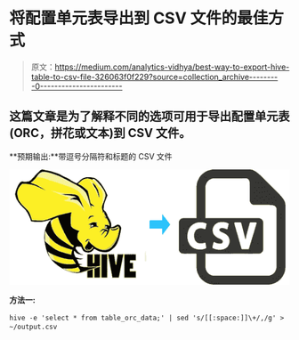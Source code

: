 # 将配置单元表导出到 CSV 文件的最佳方式

> 原文：<https://medium.com/analytics-vidhya/best-way-to-export-hive-table-to-csv-file-326063f0f229?source=collection_archive---------0----------------------->

## 这篇文章是为了解释不同的选项可用于导出配置单元表(ORC，拼花或文本)到 CSV 文件。

**预期输出:**带逗号分隔符和标题的 CSV 文件

![](img/c95f2c019251333332d66ade02ccdc6c.png)

**方法一:**

```
hive -e 'select * from table_orc_data;' | sed 's/[[:space:]]\+/,/g' > ~/output.csv
```